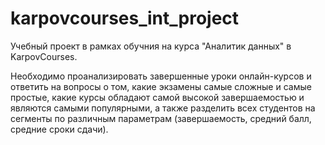 # karpovcourses_int_project
Учебный проект в рамках обучния на курса "Аналитик данных" в KarpovCourses.

Необходимо проанализировать завершенные уроки онлайн-курсов и ответить на вопросы о том, какие экзамены самые сложные и самые простые, какие курсы обладают самой высокой завершаемостью и являются самыми популярными, а также разделить всех студентов на сегменты по различным параметрам (завершаемость, средний балл, средние сроки сдачи).
